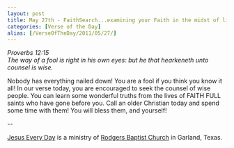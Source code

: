 ```yaml
---
layout: post
title: May 27th - FaithSearch...examining your Faith in the midst of life's
categories: [Verse of the Day]
alias: [/VerseOfTheDay/2011/05/27/]
---
```


_Proverbs 12:15  
The way of a fool is right in his own eyes: but he that hearkeneth
unto counsel is wise._

Nobody has everything nailed down! You are a fool if you think you
know it all! In our verse today, you are encouraged to seek the
counsel of wise people. You can learn some wonderful truths from the
lives of FAITH FULL saints who have gone before you. Call an older
Christian today and spend some time with them! You will bless them,
and yourself!

 --

<a href=http://jesuseveryday.net>Jesus Every Day</a> is a ministry of <a href=http://rodgersbaptist.net>Rodgers Baptist Church</a> in Garland, Texas.
